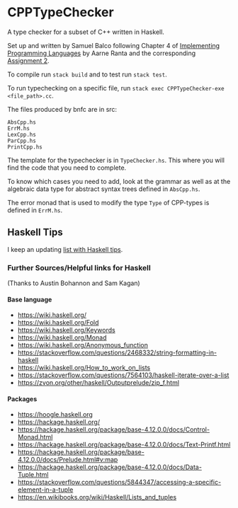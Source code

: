 # CPPTypeChecker

A type checker for a subset of C++ written in Haskell.

Set up and written by Samuel Balco following Chapter 4 of [Implementing Programming Languages](http://www.grammaticalframework.org/ipl-book/) by Aarne Ranta and the corresponding [Assignment 2](http://www.grammaticalframework.org/ipl-book/assignments/assignment2/assignment2.html).

To compile run `stack build` and to test run `stack test`.

To run typechecking on a specific file, run `stack exec CPPTypeChecker-exe <file_path>.cc`.

The files produced by bnfc are in src:

	AbsCpp.hs
	ErrM.hs
	LexCpp.hs
	ParCpp.hs
	PrintCpp.hs

The template for the typechecker is in `TypeChecker.hs`. This where you will find the code that you need to complete.

To know which cases you need to add, look at the grammar as well as at the algebraic data type for abstract syntax trees defined in `AbsCpp.hs`.

The error monad that is used to modify the type `Type` of CPP-types is defined in `ErrM.hs`.

## Haskell Tips

I keep an updating [list with Haskell tips](https://hackmd.io/nVQP-fp-TEWUbp9kecaLTQ).

### Further Sources/Helpful links for Haskell

(Thanks to Austin Bohannon and Sam Kagan)

#### Base language
* https://wiki.haskell.org/
 * https://wiki.haskell.org/Fold
 * https://wiki.haskell.org/Keywords
 * https://wiki.haskell.org/Monad
 * https://wiki.haskell.org/Anonymous_function
* https://stackoverflow.com/questions/2468332/string-formatting-in-haskell
* https://wiki.haskell.org/How_to_work_on_lists
* https://stackoverflow.com/questions/7564103/haskell-iterate-over-a-list
* https://zvon.org/other/haskell/Outputprelude/zip_f.html

#### Packages
* https://hoogle.haskell.org
* https://hackage.haskell.org/
 * https://hackage.haskell.org/package/base-4.12.0.0/docs/Control-Monad.html
 * https://hackage.haskell.org/package/base-4.12.0.0/docs/Text-Printf.html
 * https://hackage.haskell.org/package/base-4.12.0.0/docs/Prelude.html#v:map
 * https://hackage.haskell.org/package/base-4.12.0.0/docs/Data-Tuple.html
* https://stackoverflow.com/questions/5844347/accessing-a-specific-element-in-a-tuple
* https://en.wikibooks.org/wiki/Haskell/Lists_and_tuples


